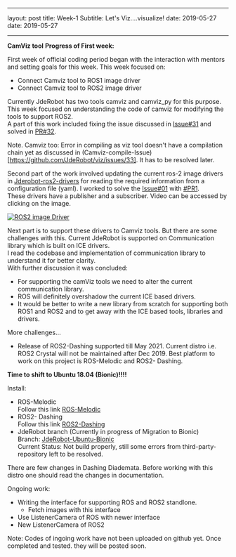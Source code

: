 ---
layout: post
title: Week-1
Subtitle: Let's Viz....visualize!
date: 2019-05-27	date: 2019-05-27
---	---

 **CamViz tool**
**Progress of First week:**	

 First week of official coding period began with the interaction with mentors and setting goals for this week. This week focused on:	
* Connect Camviz tool to ROS1 image driver	
* Connect Camviz tool to ROS2 image driver	

 Currently JdeRobot has two tools camviz and camviz_py for this purpose. 	
This week focused on understanding the code of camviz for modifying the tools to support ROS2.	
A part of this work included fixing the issue discussed in [Issue#31](https://github.com/JdeRobot/viz/issues/31) and solved in [PR#32](https://github.com/JdeRobot/viz/pull/32).	

 Note. Camviz too: Error in compiling as viz tool doesn't have a compilation chain yet as discussed in  (Camviz-compile-Issue)[https://github.com/JdeRobot/viz/issues/33]. It has to be resolved later.	

 Second part of the work involved updating the current ros-2 image drivers in [Jderobot-ros2-drivers](https://github.com/JdeRobot/ros2-drivers) for reading the required information from a configuration file (yaml). I worked to solve the [Issue#01](https://github.com/JdeRobot/ros2-drivers/issues/1) with [#PR1](https://github.com/JdeRobot/ros2-drivers/pull/4). 	
These drivers have a publisher and a subscriber. Video can be accessed by clicking on the image.	

 [![ROS2 image Driver](https://www.youtube.com/watch?v=QzxCfA791Ns&feature=youtu.be/0.jpg)](https://www.youtube.com/watch?v=QzxCfA791Ns&feature=youtu.be "ROS2 image Driver ")	


 Next part is to support these drivers to Camviz tools. But there are some challenges with this. Current JdeRobot is supported on Communication library which is built on ICE drivers. 	
I read the codebase and implementation of communication library to understand it for better clarity.	
With further discussion it was concluded:	
* For supporting the camViz tools we need to alter the current communication library.	
* ROS will definitely overshadow the current ICE based drivers.	
* It would be better to write a new library from scratch for supporting both ROS1 and ROS2 and to get away with the ICE based tools, libraries and drivers.	

 More challenges...	
* Release of ROS2-Dashing supported till May 2021. Current distro i.e. ROS2 Crystal will not be maintained after Dec 2019. Best platform to work on this project is ROS-Melodic and ROS2- Dashing. 	

 **Time to shift to Ubuntu 18.04 (Bionic)!!!!**	

 Install:	

 * ROS-Melodic	
Follow this link [ROS-Melodic](http://wiki.ros.org/melodic/Installation/Ubuntu)	
* ROS2- Dashing 	
Follow this link [ROS2-Dashing](https://index.ros.org/doc/ros2/Installation/Dashing/Linux-Install-Debians/)	
* JdeRobot branch (Currently in progress of Migration to Bionic)	
 Branch: [JdeRobot-Ubuntu-Bionic](https://github.com/JdeRobot/base/tree/ubuntu_bionic) 	
 Current Status: Not build properly, still some errors from third-party-repository left to be resolved.	

 There are few changes in Dashing Diademata. Before working with this distro one should read the changes in documentation.	

 Ongoing work:	
* Writing the interface for supporting ROS and ROS2 standlone. 	
  * Fetch images with this interface 	
* Use ListenerCamera of ROS with newer interface	
* New ListenerCamera of ROS2 	

 Note: Codes of ingoing work have not been uploaded on github yet. Once completed and tested. they will be posted soon.	


